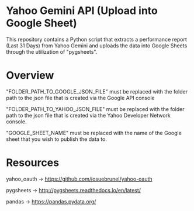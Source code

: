 # Yahoo Gemini API (Upload into Google Sheet)
This repository contains a Python script that extracts a performance report (Last 31 Days) from Yahoo Gemini and uploads the data into Google Sheets through the utilization of "pygsheets".


# Overview
"FOLDER_PATH_TO_GOOGLE_JSON_FILE" must be replaced with the folder path to the json file that is created via the Google API console

"FOLDER_PATH_TO_YAHOO_JSON_FILE" must be replaced with the folder path to the json file that is created via the Yahoo Developer Network console.

"GOOGLE_SHEET_NAME" must be replaced with the name of the Google sheet that you wish to publish the data to.

# Resources
yahoo_oauth -> https://github.com/josuebrunel/yahoo-oauth

pygsheets -> http://pygsheets.readthedocs.io/en/latest/

pandas -> https://pandas.pydata.org/

